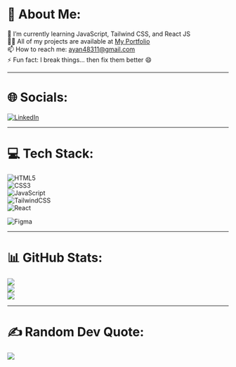 # 💫 About Me:
🌱 I’m currently learning JavaScript, Tailwind CSS, and React JS  
👨‍💻 All of my projects are available at [My Portfolio](https://github.com/Ayan-css/Porejects)  
📫 How to reach me: ayan48311@gmail.com  
⚡ Fun fact: I break things... then fix them better 😄  

---

# 🌐 Socials:
[![LinkedIn](https://img.shields.io/badge/LinkedIn-%230077B5?style=for-the-badge&logo=linkedin&logoColor=white)](https://linkedin.com/in/ayan-ansari-053849313)  



---

# 💻 Tech Stack:
![HTML5](https://img.shields.io/badge/HTML5-%23E34F26?style=for-the-badge&logo=html5&logoColor=white)  
![CSS3](https://img.shields.io/badge/CSS3-%231572B6?style=for-the-badge&logo=css3&logoColor=white)  
![JavaScript](https://img.shields.io/badge/JavaScript-%23323330?style=for-the-badge&logo=javascript&logoColor=%23F7DF1E)  
![TailwindCSS](https://img.shields.io/badge/Tailwind_CSS-38B2AC?style=for-the-badge&logo=tailwind-css&logoColor=white)  
![React](https://img.shields.io/badge/React-20232A?style=for-the-badge&logo=react&logoColor=61DAFB)

![Figma](https://img.shields.io/badge/Figma-333?style=for-the-badge&logo=figma&logoColor=white)

---

# 📊 GitHub Stats:
![](https://github-readme-stats.vercel.app/api?username=Ayan-css&theme=tokyonight&hide_border=false&include_all_commits=true&count_private=true)  
![](https://github-readme-streak-stats.herokuapp.com/?user=Ayan-css&theme=tokyonight&hide_border=false)  
![](https://github-readme-stats.vercel.app/api/top-langs/?username=Ayan-css&theme=tokyonight&hide_border=false&layout=compact)

---

# ✍️ Random Dev Quote:
![](https://quotes-github-readme.vercel.app/api?type=horizontal&theme=tokyonight)



